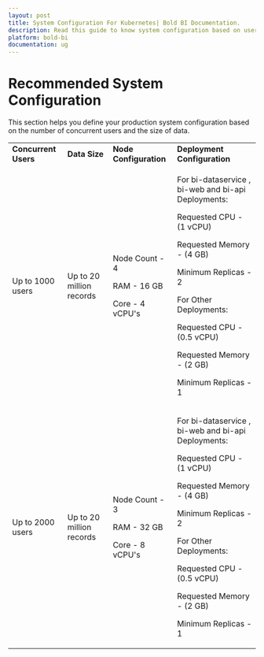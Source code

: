 ```yaml
---
layout: post
title: System Configuration For Kubernetes| Bold BI Documentation.
description: Read this guide to know system configuration based on users count and data size for Deploying Bold BI in Kubernetes.
platform: bold-bi
documentation: ug
---
```


# Recommended System Configuration
 
This section helps you define your production system configuration based on the number of concurrent users and the size of data.
 
 <table>
 <tr>
 <td>
 <b>Concurrent Users</b>
 </td>
 <td>
 <b>Data Size</b>
 </td>
 <td>
 <b>Node Configuration</b>
 </td>
 <td>
 <b>Deployment Configuration</b>
 </td>
 </tr>
 <tr>
 <td>
 Up to 1000 users
 </td>
 <td>
 Up to 20 million records
 </td>
 <td>

 Node Count - 4

 RAM - 16 GB

 Core - 4 vCPU's
 </td>
 <td>

 For bi-dataservice , bi-web and bi-api Deployments:

 Requested CPU - (1 vCPU)
  
 Requested Memory - (4 GB)
  
 Minimum Replicas - 2
  
 For Other Deployments: 
 
 Requested CPU - (0.5 vCPU)
  
 Requested Memory - (2 GB)
  
 Minimum Replicas - 1
 </td>
 </tr>  
 <tr>
 <td>
 Up to 2000 users
 </td>
 <td>
 Up to 20 million records
 </td>
 <td>

 Node Count - 3

 RAM - 32 GB

 Core - 8 vCPU's
 </td>
 <td>

 For bi-dataservice , bi-web and bi-api Deployments:

 Requested CPU - (1 vCPU)
  
 Requested Memory - (4 GB)
  
 Minimum Replicas - 2
  
 For Other Deployments: 
 
 Requested CPU - (0.5 vCPU)
  
 Requested Memory - (2 GB)
  
 Minimum Replicas - 1
 </tr>